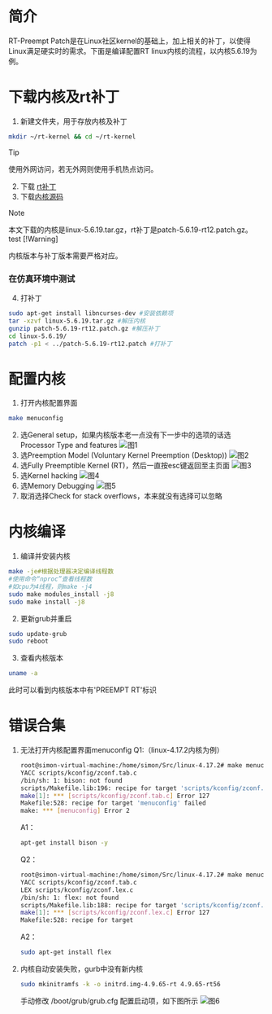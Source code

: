 # 简介
RT-Preempt Patch是在Linux社区kernel的基础上，加上相关的补丁，以使得Linux满足硬实时的需求。下面是编译配置RT linux内核的流程，以内核5.6.19为例。
# 下载内核及rt补丁
1. 新建文件夹，用于存放内核及补丁
```bash
mkdir ~/rt-kernel && cd ~/rt-kernel
```
> [!Tip]
>
>使用外网访问，若无外网则使用手机热点访问。
2. 下载 [rt补丁](https://mirrors.edge.kernel.org/pub/linux/kernel/projects/rt/)
3. 下载[内核源码](https://mirrors.edge.kernel.org/pub/linux/kernel/v5.x/)
> [!Note]
>
>本文下载的内核是linux-5.6.19.tar.gz，rt补丁是patch-5.6.19-rt12.patch.gz。
test
> [!Warning]
>
>内核版本与补丁版本需要严格对应。


### 在仿真环境中测试
4. 打补丁
```bash
sudo apt-get install libncurses-dev #安装依赖项
tar -xzvf linux-5.6.19.tar.gz #解压内核
gunzip patch-5.6.19-rt12.patch.gz #解压补丁
cd linux-5.6.19/
patch -p1 < ../patch-5.6.19-rt12.patch #打补丁
```
# 配置内核
1. 打开内核配置界面
```bash
make menuconfig
```
2. 选General setup，如果内核版本老一点没有下一步中的选项的话选Processor Type and features
![图1](https://ftp.bmp.ovh/imgs/2020/10/489e6a9ff0a684f1.png)
3. 选Preemption Model (Voluntary Kernel Preemption (Desktop))
![图2](https://ftp.bmp.ovh/imgs/2020/10/1b18aa2359246159.png)
4. 选Fully Preemptible Kernel (RT)，然后一直按esc键返回至主页面
![图3](https://ftp.bmp.ovh/imgs/2020/10/66924a6b92b55753.png)
5. 选Kernel hacking
![图4](https://ftp.bmp.ovh/imgs/2020/10/e1c825922419dbb8.png)
6. 选Memory Debugging
![图5](https://ftp.bmp.ovh/imgs/2020/10/4b59c4383bb00e15.png)
7. 取消选择Check for stack overflows，本来就没有选择可以忽略
# 内核编译
1. 编译并安装内核
```bash
make -je#根据处理器决定编译线程数
#使用命令“nproc”查看线程数
#如cpu为4线程，则make -j4
sudo make modules_install -j8
sudo make install -j8
```
2. 更新grub并重启
```bash
sudo update-grub
sudo reboot
```
3. 查看内核版本
```bash
uname -a
```
此时可以看到内核版本中有'PREEMPT RT'标识
# 错误合集
1. 无法打开内核配置界面menuconfig
    Q1:（linux-4.17.2内核为例）
    ```bash
    root@simon-virtual-machine:/home/simon/Src/linux-4.17.2# make menuconfig
    YACC scripts/kconfig/zconf.tab.c
    /bin/sh: 1: bison: not found
    scripts/Makefile.lib:196: recipe for target 'scripts/kconfig/zconf.tab.c' failed
    make[1]: *** [scripts/kconfig/zconf.tab.c] Error 127
    Makefile:528: recipe for target 'menuconfig' failed
    make: *** [menuconfig] Error 2
    ```
    A1：
    ```bash
    apt-get install bison -y
    ```
    Q2：
    ```bash
    root@simon-virtual-machine:/home/simon/Src/linux-4.17.2# make menuconfig
    YACC scripts/kconfig/zconf.tab.c
    LEX scripts/kconfig/zconf.lex.c
    /bin/sh: 1: flex: not found
    scripts/Makefile.lib:188: recipe for target 'scripts/kconfig/zconf.lex.c' failed
    make[1]: *** [scripts/kconfig/zconf.lex.c] Error 127
    Makefile:528: recipe for target
    ```
    A2：
    ```bash
    sudo apt-get install flex
    ```
2. 内核自动安装失败，gurb中没有新内核
    ```bash
    sudo mkinitramfs -k -o initrd.img-4.9.65-rt 4.9.65-rt56
    ```
    手动修改 /boot/grub/grub.cfg 配置启动项，如下图所示
    ![图6](https://ftp.bmp.ovh/imgs/2020/10/dfe1966801ccbc43.png)
